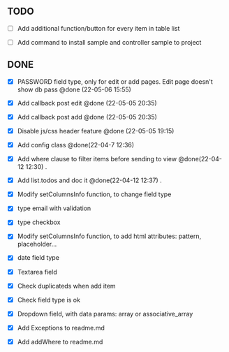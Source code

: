 
## TODO
- [ ] Add additional function/button for every item in table list
- [ ] Add command to install sample and controller sample to project


## DONE

- [x] PASSWORD field type, only for edit or add pages. Edit page doesn't show db pass @done (22-05-06 15:55)
- [x] Add callback post edit @done (22-05-05 20:35)
- [x] Add callback post add @done (22-05-05 20:35)
- [x] Disable js/css header feature @done (22-05-05 19:15)
- [x] Add config class @done(22-04-7 12:36)
- [x] Add where clause to filter items before sending to view @done(22-04-12 12:30) .
- [x] Add list.todos and doc it @done(22-04-12 12:37) .
- [x] Modify setColumnsInfo function, to change field type
- [x] type email with validation
- [x] type checkbox
- [x] Modify setColumnsInfo function, to add html attributes: pattern, placeholder...
- [x] date field type
- [x] Textarea field
- [x] Check duplicateds when add item
- [x] Check field type is ok
- [x] Dropdown field, with data params: array or associative_array
- [x] Add Exceptions to readme.md
- [x] Add addWhere to readme.md


